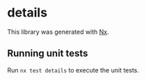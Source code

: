 # details

This library was generated with [Nx](https://nx.dev).

## Running unit tests

Run `nx test details` to execute the unit tests.
